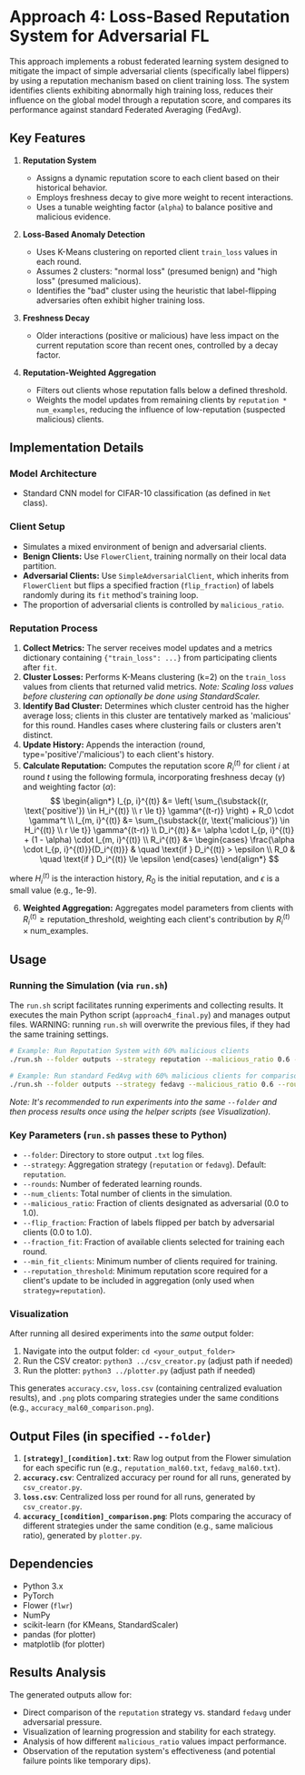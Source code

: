 # Approach 4: Loss-Based Reputation System for Adversarial FL

This approach implements a robust federated learning system designed to mitigate the impact of simple adversarial clients (specifically label flippers) by using a reputation mechanism based on client training loss. The system identifies clients exhibiting abnormally high training loss, reduces their influence on the global model through a reputation score, and compares its performance against standard Federated Averaging (FedAvg).

## Key Features

1.  **Reputation System**
    *   Assigns a dynamic reputation score to each client based on their historical behavior.
    *   Employs freshness decay to give more weight to recent interactions.
    *   Uses a tunable weighting factor (`alpha`) to balance positive and malicious evidence.

2.  **Loss-Based Anomaly Detection**
    *   Uses K-Means clustering on reported client `train_loss` values in each round.
    *   Assumes 2 clusters: "normal loss" (presumed benign) and "high loss" (presumed malicious).
    *   Identifies the "bad" cluster using the heuristic that label-flipping adversaries often exhibit higher training loss.

3.  **Freshness Decay**
    *   Older interactions (positive or malicious) have less impact on the current reputation score than recent ones, controlled by a decay factor.

4.  **Reputation-Weighted Aggregation**
    *   Filters out clients whose reputation falls below a defined threshold.
    *   Weights the model updates from remaining clients by `reputation * num_examples`, reducing the influence of low-reputation (suspected malicious) clients.

## Implementation Details

### Model Architecture
- Standard CNN model for CIFAR-10 classification (as defined in `Net` class).

### Client Setup
- Simulates a mixed environment of benign and adversarial clients.
- **Benign Clients:** Use `FlowerClient`, training normally on their local data partition.
- **Adversarial Clients:** Use `SimpleAdversarialClient`, which inherits from `FlowerClient` but flips a specified fraction (`flip_fraction`) of labels randomly during its `fit` method's training loop.
- The proportion of adversarial clients is controlled by `malicious_ratio`.

### Reputation Process
1.  **Collect Metrics:** The server receives model updates and a metrics dictionary containing `{"train_loss": ...}` from participating clients after `fit`.
2.  **Cluster Losses:** Performs K-Means clustering (k=2) on the `train_loss` values from clients that returned valid metrics. *Note: Scaling loss values before clustering can optionally be done using StandardScaler.*
3.  **Identify Bad Cluster:** Determines which cluster centroid has the higher average loss; clients in this cluster are tentatively marked as 'malicious' for this round. Handles cases where clustering fails or clusters aren't distinct.
4.  **Update History:** Appends the interaction (round, type='positive'/'malicious') to each client's history.
5.  **Calculate Reputation:** Computes the reputation score $R_i^{(t)}$ for client $i$ at round $t$ using the following formula, incorporating freshness decay ($\gamma$) and weighting factor ($\alpha$):
$$
    \begin{align*}
    I_{p, i}^{(t)} &= \left( \sum_{\substack{(r, \text{'positive'}) \in H_i^{(t)} \\ r \le t}} \gamma^{(t-r)} \right) + R_0 \cdot \gamma^t \\
    I_{m, i}^{(t)} &= \sum_{\substack{(r, \text{'malicious'}) \in H_i^{(t)} \\ r \le t}} \gamma^{(t-r)} \\
    D_i^{(t)} &= \alpha \cdot I_{p, i}^{(t)} + (1 - \alpha) \cdot I_{m, i}^{(t)} \\
    R_i^{(t)} &=
      \begin{cases}
        \frac{\alpha \cdot I_{p, i}^{(t)}}{D_i^{(t)}} & \quad \text{if } D_i^{(t)} > \epsilon \\
        R_0 & \quad \text{if } D_i^{(t)} \le \epsilon
      \end{cases}
    \end{align*}
$$

where $H_i^{(t)}$ is the interaction history, $R_0$ is the initial reputation, and $\epsilon$ is a small value (e.g., 1e-9).

6.  **Weighted Aggregation:** Aggregates model parameters from clients with $R_i^{(t)} \ge \text{reputation\_threshold}$, weighting each client's contribution by $R_i^{(t)} \times \text{num\_examples}$.

## Usage

### Running the Simulation (via `run.sh`)
The `run.sh` script facilitates running experiments and collecting results. It executes the main Python script (`approach4_final.py`) and manages output files.
WARNING: running ```run.sh``` will overwrite the previous files, if they had the same training settings.



```bash
# Example: Run Reputation System with 60% malicious clients
./run.sh --folder outputs --strategy reputation --malicious_ratio 0.6 --rounds 50 # Add other python args...

# Example: Run standard FedAvg with 60% malicious clients for comparison
./run.sh --folder outputs --strategy fedavg --malicious_ratio 0.6 --rounds 50 # Add other python args...

```

*Note: It's recommended to run experiments into the same `--folder` and then process results once using the helper scripts (see Visualization).*

### Key Parameters (`run.sh` passes these to Python)
- `--folder`: Directory to store output `.txt` log files.
- `--strategy`: Aggregation strategy (`reputation` or `fedavg`). Default: `reputation`.
- `--rounds`: Number of federated learning rounds.
- `--num_clients`: Total number of clients in the simulation.
- `--malicious_ratio`: Fraction of clients designated as adversarial (0.0 to 1.0).
- `--flip_fraction`: Fraction of labels flipped per batch by adversarial clients (0.0 to 1.0).
- `--fraction_fit`: Fraction of available clients selected for training each round.
- `--min_fit_clients`: Minimum number of clients required for training.
- `--reputation_threshold`: Minimum reputation score required for a client's update to be included in aggregation (only used when `strategy=reputation`).

### Visualization
After running all desired experiments into the *same* output folder:
1.  Navigate into the output folder: `cd <your_output_folder>`
2.  Run the CSV creator: `python3 ../csv_creator.py` (adjust path if needed)
3.  Run the plotter: `python3 ../plotter.py` (adjust path if needed)

This generates `accuracy.csv`, `loss.csv` (containing centralized evaluation results), and `.png` plots comparing strategies under the same conditions (e.g., `accuracy_mal60_comparison.png`).

## Output Files (in specified `--folder`)

1.  **`[strategy]_[condition].txt`**: Raw log output from the Flower simulation for each specific run (e.g., `reputation_mal60.txt`, `fedavg_mal60.txt`).
2.  **`accuracy.csv`**: Centralized accuracy per round for all runs, generated by `csv_creator.py`.
3.  **`loss.csv`**: Centralized loss per round for all runs, generated by `csv_creator.py`.
4.  **`accuracy_[condition]_comparison.png`**: Plots comparing the accuracy of different strategies under the same condition (e.g., same malicious ratio), generated by `plotter.py`.

## Dependencies
- Python 3.x
- PyTorch
- Flower (`flwr`)
- NumPy
- scikit-learn (for KMeans, StandardScaler)
- pandas (for plotter)
- matplotlib (for plotter)

## Results Analysis
The generated outputs allow for:
- Direct comparison of the `reputation` strategy vs. standard `fedavg` under adversarial pressure.
- Visualization of learning progression and stability for each strategy.
- Analysis of how different `malicious_ratio` values impact performance.
- Observation of the reputation system's effectiveness (and potential failure points like temporary dips).